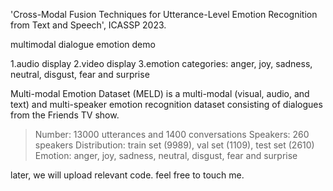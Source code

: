 'Cross-Modal Fusion Techniques for Utterance-Level Emotion Recognition from Text and Speech', ICASSP 2023.

multimodal dialogue emotion  demo

1.audio display
2.video display
3.emotion categories: anger, joy, sadness, neutral, disgust, fear and surprise

Multi-modal Emotion Dataset (MELD) is a multi-modal (visual, audio, and text) and
multi-speaker emotion recognition dataset consisting of dialogues from the Friends
TV show.

> Number: 13000 utterances and 1400 conversations
> Speakers: 260 speakers
> Distribution: train set (9989), val set (1109), test set (2610)
> Emotion: anger, joy, sadness, neutral, disgust, fear and surprise

later, we will upload relevant code. feel free to touch me. 
